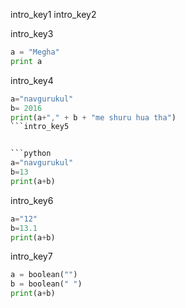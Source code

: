 intro_key1
intro_key2



intro_key3


```python
a = "Megha"
print a
```

intro_key4


```python
a="navgurukul"
b= 2016
print(a+"," + b + "me shuru hua tha")
```intro_key5


```python
a="navgurukul"
b=13
print(a+b)
```

intro_key6


```python
a="12"
b=13.1
print(a+b)
```

intro_key7


```python
a = boolean("")
b = boolean(" ")
print(a+b)
```